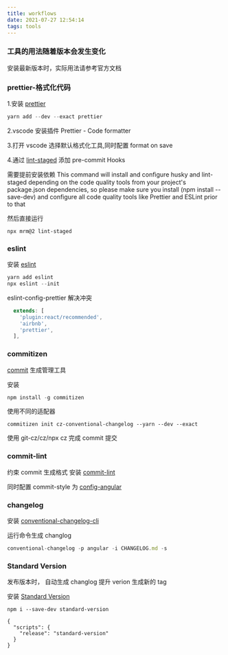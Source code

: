 ```yaml
---
title: workflows
date: 2021-07-27 12:54:14
tags: tools
---
```


### 工具的用法随着版本会发生变化

安装最新版本时，实际用法请参考官方文档

### prettier-格式化代码

1.安装 [prettier](https://prettier.io/docs/en/install.html)

```javascript
yarn add --dev --exact prettier
```

2.vscode 安装插件 Prettier - Code formatter

3.打开 vscode 选择默认格式化工具,同时配置 format on save

4.通过 [lint-staged](https://github.com/okonet/lint-staged#configuration) 添加 pre-commit Hooks

需要提前安装依赖
This command will install and configure husky and lint-staged depending on the code quality tools from your project's package.json dependencies, so please make sure you install (npm install --save-dev) and configure all code quality tools like Prettier and ESLint prior to that

然后直接运行

```javacript
npx mrm@2 lint-staged
```

### eslint

安装 [eslint](https://eslint.org/docs/user-guide/getting-started)

```javascript
yarn add eslint
npx eslint --init
```

eslint-config-prettier 解决冲突

```javascript
  extends: [
    'plugin:react/recommended',
    'airbnb',
    'prettier',
  ],
```

### commitizen

[commit](https://github.com/commitizen/cz-cli) 生成管理工具

安装

```javascript
npm install -g commitizen
```

使用不同的适配器

```
commitizen init cz-conventional-changelog --yarn --dev --exact
```

使用 git-cz/cz/npx cz 完成 commit 提交

### commit-lint

约束 commit 生成格式
安装 [commit-lint](https://github.com/conventional-changelog/commitlint/#what-is-commitlint)

同时配置 commit-style 为 [config-angular](https://github.com/conventional-changelog/commitlint/tree/master/@commitlint/config-angular)

### changelog

安装 [conventional-changelog-cli](https://github.com/conventional-changelog/conventional-changelog/tree/master/packages/conventional-changelog-cli#readme)

运行命令生成 changlog

```javascript
conventional-changelog -p angular -i CHANGELOG.md -s
```

### Standard Version

发布版本时，
自动生成 changlog
提升 verion
生成新的 tag

安装 [Standard Version](https://github.com/conventional-changelog/standard-version)

```
npm i --save-dev standard-version

{
  "scripts": {
    "release": "standard-version"
  }
}

```

